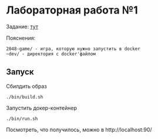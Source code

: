 # Лабораторная работа №1
Задание: [тут](https://docs.google.com/document/d/1Qafo0HQ-6-9MSwoTq3RAzIimidG1yvQ2sKIDAT1-pM4/edit?usp=sharing)

Пояснения:
```
2048-game/ - игра, которую нужно запустить в docker
~dev/ - директория с docker'файлом
```

## Запуск
Сбилдить образ
```shell
./bin/build.sh
```

Запустить докер-контейнер
```shell
./bin/run.sh
```

Посмотреть, что получилось, можно в http://localhost:90/